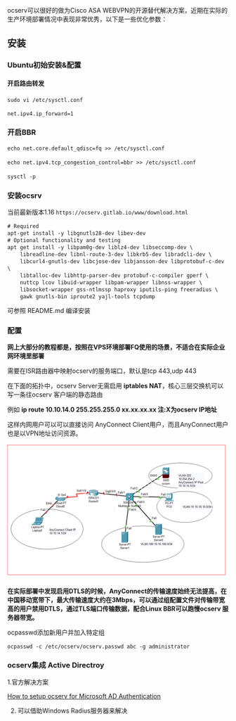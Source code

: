 
ocserv可以很好的做为Cisco ASA WEBVPN的开源替代解决方案，近期在实际的生产环境部署情况中表现非常优秀，以下是一些优化参数：

## 安装

### Ubuntu初始安装&配置

#### 开启路由转发

`sudo vi /etc/sysctl.conf`

`net.ipv4.ip_forward=1`

### 开启BBR

```shell
echo net.core.default_qdisc=fq >> /etc/sysctl.conf

echo net.ipv4.tcp_congestion_control=bbr >> /etc/sysctl.conf

sysctl -p
```

### 安装ocsrv

当前最新版本1.16 `https://ocserv.gitlab.io/www/download.html`

```shell
# Required
apt-get install -y libgnutls28-dev libev-dev
# Optional functionality and testing
apt get install -y libpam0g-dev liblz4-dev libseccomp-dev \
	libreadline-dev libnl-route-3-dev libkrb5-dev libradcli-dev \
	libcurl4-gnutls-dev libcjose-dev libjansson-dev libprotobuf-c-dev \
	libtalloc-dev libhttp-parser-dev protobuf-c-compiler gperf \
	nuttcp lcov libuid-wrapper libpam-wrapper libnss-wrapper \
	libsocket-wrapper gss-ntlmssp haproxy iputils-ping freeradius \
	gawk gnutls-bin iproute2 yajl-tools tcpdump

```

可参照 README.md 编译安装

### 配置

 **网上大部分的教程都是，按照在VPS环境部署FQ使用的场景，不适合在实际企业网环境里部署**

需要在ISR路由器中映射ocserv的服务端口，默认是tcp 443,udp 443

在下面的拓扑中，ocserv Server无需启用 **iptables NAT**，核心三层交换机可以写一条往ocserv 客户端的静态路由

例如 **ip route 10.10.14.0 255.255.255.0 xx.xx.xx.xx 注:X为ocserv IP地址**

这样内网用户可以可以直接访问 AnyConnect Client用户，而且AnyConnect用户也是以VPN地址访问资源。

 ![ocserv拓扑图](./images/ocserv/2022-06-18%2014_05_11-Cisco%20Packet%20Tracer.png "ocserv拓扑图")


**在实际部署中发现启用DTLS的时候，AnyConnect的传输速度始终无法提高，在中国移动宽带下，最大传输速度大约在3Mbps，可以通过组配置文件对传输带宽高的用户禁用DTLS，通过TLS端口传输数据，配合Linux BBR可以跑慢ocserv 服务器带宽。**

ocpasswd添加新用户并加入特定组

```shell
ocpasswd -c /etc/ocserv/ocserv.passwd abc -g administrator
```

 ### ocserv集成 Active Directroy

 1.官方解决方案

 [How to setup ocserv for Microsoft AD Authentication](https://ocserv.gitlab.io/www/recipes-ocserv-ad-authentication.html)

 2. 可以借助Windows Radius服务器来解决
 
